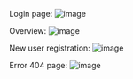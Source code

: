 Login page:
![image](https://github.com/user-attachments/assets/4f29f375-2a30-4261-94eb-57a40e45c43f)

Overview:
![image](https://github.com/user-attachments/assets/f7fca470-3a63-4ee2-ba73-6a70f2eb8eaa)

New user registration:
![image](https://github.com/user-attachments/assets/fd2b7174-b003-4806-beb9-11d6d376371e)

Error 404 page:
![image](https://github.com/user-attachments/assets/782bff0e-c8a1-40f4-85da-19ee18a14160)

